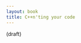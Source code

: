 ```yaml
---
layout: book
title: C++n'ting your code
---
```


(draft)

<!--
Cppn't image

<div> box round corners
<div>

some code from learn x in y

[] { }

</div>
<div>
Edit this code to update on the fly
</div>
<div>
C++ output -- COMING SOOM
</div>
</div>
<script src="cppToHexa.js"></script>
<script>editor.focus();editor.onchange...</script>
-->
